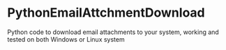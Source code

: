 # PythonEmailAttchmentDownload
Python code to download email attachments to your system, working and tested on both Windows or Linux system
